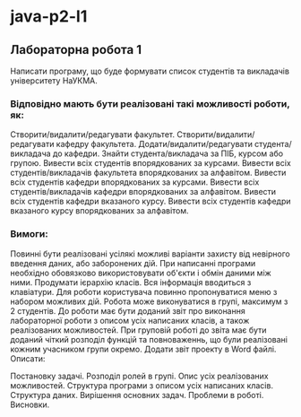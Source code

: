 # java-p2-l1

<h2>Лабораторна робота 1</h2>
Написати програму, що буде формувати список студентів та викладачів університету НаУКМА.

<h3>Відповідно мають бути реалізовані такі можливості роботи, як:</h3>

Створити/видалити/редагувати факультет.
Створити/видалити/редагувати кафедру факультета.
Додати/видалити/редагувати студента/викладача до кафедри.
Знайти студента/викладача за ПІБ, курсом або групою.
Вивести всіх студентів впорядкованих за курсами.
Вивести всіх студентів/викладачів факультета впорядкованих за алфавітом.
Вивести всіх студентів кафедри впорядкованих за курсами.
Вивести всіх студентів/викладачів кафедри впорядкованих за алфавітом.
Вивести всіх студентів кафедри вказаного курсу.
Вивести всіх студентів кафедри вказаного курсу впорядкованих за алфавітом.
 

<h3>Вимоги:</h3>

Повинні бути реалізовані усілякі можливі варіанти захисту від невірного введення даних, або заборонених дій.
При написанні програми необхідно обовязково використовувати об'єкти і обмін даними між ними.
Продумати ієрархію класів.
Вся інформація вводиться з клавіатури.
Для роботи користувача повинно пропонуватися меню з набором можливих дій.
Робота може виконуватися в групі, максимум з 2 студентів.
До роботи має бути доданий звіт про виконання лабораторної роботи з описом усіх написаних класів, а також реалізованих можливостей.
При груповій роботі до звіта має бути доданий чіткий розподіл функцій та повноваженнь, що були реалізовані кожним учасником групи окремо.
Додати звіт проекту в Word файлі. Описати:

Постановку задачі.
Розподіл ролей в групі.
Опис усіх реалізованих можливостей.
Cтруктура програми з описом усіх написаних класів.
Структура даних.
Вирішення основних задач.
Проблеми в роботі.
Висновки.
